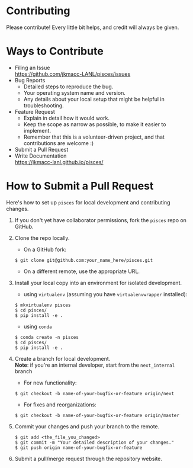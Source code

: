 # Contributing

Please contribute! Every little bit helps, and credit will always be given. 

# Ways to Contribute

* Filing an Issue  
    https://github.com/jkmacc-LANL/pisces/issues
* Bug Reports
    - Detailed steps to reproduce the bug.  
    - Your operating system name and version.
    - Any details about your local setup that might be helpful in troubleshooting.  
* Feature Request
    - Explain in detail how it would work.
    - Keep the scope as narrow as possible, to make it easier to implement.
    - Remember that this is a volunteer-driven project, and that contributions are welcome :)
* Submit a Pull Request
* Write Documentation  
    https://jkmacc-lanl.github.io/pisces/

# How to Submit a Pull Request

Here's how to set up `pisces` for local development and contributing changes.

1. If you don't yet have collaborator permissions, fork the `pisces` repo on GitHub.
2. Clone the repo locally.
    * On a GitHub fork:
    ```
    $ git clone git@github.com:your_name_here/pisces.git
    ```
    * On a different remote, use the appropriate URL.

3. Install your local copy into an environment for isolated development.
    * using `virtualenv` (assuming you have `virtualenvwrapper` installed):
    ```
    $ mkvirtualenv pisces
    $ cd pisces/
    $ pip install -e .
    ```

    * using `conda`
    ```
    $ conda create -n pisces
    $ cd pisces/
    $ pip install -e .
    ```

4. Create a branch for local development.  
**Note**: if you're an internal developer, start from the `next_internal` branch
    * For new functionality:
    ```
    $ git checkout -b name-of-your-bugfix-or-feature origin/next
    ```
    * For fixes and reorganizations:
    ```
    $ git checkout -b name-of-your-bugfix-or-feature origin/master
    ```

5. Commit your changes and push your branch to the remote.
    ```
    $ git add <the_file_you_changed>
    $ git commit -m "Your detailed description of your changes."
    $ git push origin name-of-your-bugfix-or-feature
    ```

6. Submit a pull/merge request through the repository website.
